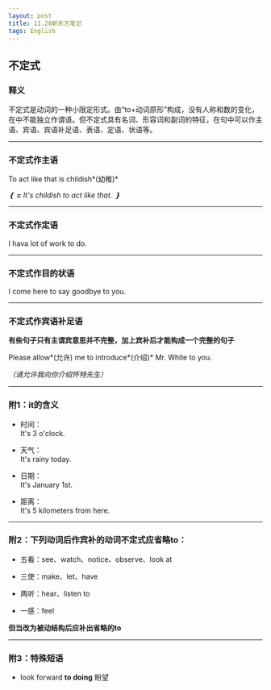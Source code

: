 ```yaml
---
layout: post
title: 11.28新东方笔记
tags: English
---
```


## 不定式

### 释义

不定式是动词的一种小限定形式。由“to+动词原形”构成，没有人称和数的变化，在中不能独立作谓语。但不定式具有名词、形容词和副词的特征，在句中可以作主语、宾语、宾语补足语、表语、定语、状语等。

-------

### 不定式作**主语**

To act like that is childish*(幼稚)*

*❴ **=** It's childish to act like that. ❵*

-------

### 不定式作**定语**

I hava lot of work to do.

-------

### 不定式作**目的状语**

I come here to say goodbye to you.

-------

### 不定式作**宾语补足语**

 **有些句子只有主谓宾意思并不完整，加上宾补后才能构成一个完整的句子** 

Please allow*(允许) me to introduce*(介绍)* Mr. White to you.

*（请允许我向你介绍怀特先生）*

-------

### 附1：it的含义

- 时间：<br>It's 3 o'clock.

- 天气：<br>It's rainy today.

- 日期：<br>It's January 1st.

- 距离：<br>It's 5 kilometers from here.

-------

### 附2：下列动词后作宾补的动词不定式应省略to：

- 五看：see、watch、notice、observe、look at

- 三使：make、let、have

- 两听：hear、listen to

- 一感：feel

 **但当改为被动结构后应补出省略的to** 

-------

### 附3：特殊短语

- look forward **to doing** 盼望
